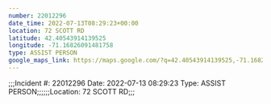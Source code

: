 ```yaml
---
number: 22012296
date_time: 2022-07-13T08:29:23+00:00
location: 72 SCOTT RD
latitude: 42.40543914139525
longitude: -71.16826091481758
type: ASSIST PERSON
google_maps_link: https://maps.google.com/?q=42.40543914139525,-71.16826091481758
---
```


;;;Incident #: 22012296  Date: 2022-07-13 08:29:23   Type: ASSIST PERSON;;;;;;Location: 72 SCOTT RD;;;
